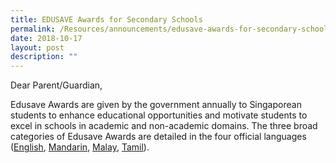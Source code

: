 ```yaml
---
title: EDUSAVE Awards for Secondary Schools
permalink: /Resources/announcements/edusave-awards-for-secondary-schools/
date: 2018-10-17
layout: post
description: ""
---
```

Dear Parent/Guardian,

Edusave Awards are given by the government annually to Singaporean students to enhance educational opportunities and motivate students to excel in schools in academic and non-academic domains. The three broad categories of Edusave Awards are detailed in the four official languages ([English](/files/Announcement/Edusave%20Awards/Secondary_Eng.pdf), [Mandarin](/files/Announcement/Edusave%20Awards/Secondary_Chi.pdf), [Malay](/files/Announcement/Edusave%20Awards/Secondary_ML.pdf), [Tamil](/files/Announcement/Edusave%20Awards/Secondary_TL.pdf)).